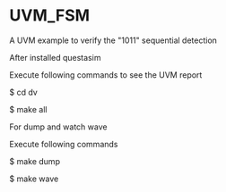 # UVM_FSM
A UVM example to verify the "1011" sequential detection

After installed questasim

Execute following commands to see the UVM report

$ cd dv

$ make all

For dump and watch wave 

Execute following commands

$ make dump

$ make wave
